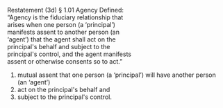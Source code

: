 Restatement (3d) § 1.01 Agency Defined:  
“Agency is the fiduciary relationship that  
arises when one person (a ‘principal’)  
manifests assent to another person (an  
‘agent’) that the agent shall act on the  
principal's behalf and subject to the  
principal's control, and the agent manifests  
assent or otherwise consents so to act.”

1. mutual assent that one person (a  ‘principal’) will have another person (an  ‘agent’)
2. act on the principal's behalf and
3. subject to the principal's control.
